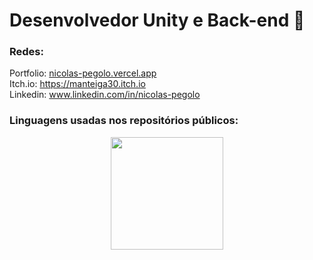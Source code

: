 # Desenvolvedor Unity e Back-end 🐸

### Redes:

Portfolio: <a href="https://nicolas-pegolo.vercel.app"> nicolas-pegolo.vercel.app </a>
<br>
Itch.io: https://manteiga30.itch.io
<br>
Linkedin: <a href="www.linkedin.com/in/nicolas-pegolo"> www.linkedin.com/in/nicolas-pegolo </a>

### Linguagens usadas nos repositórios públicos: 

<div align="center">
  <a href="https://github.com/Manteiga30">
  <img height="180em" src="https://github-readme-stats.vercel.app/api/top-langs/?username=Matrix3003&layout=compact&langs_count=7&theme=dark"/></a>
</div>
